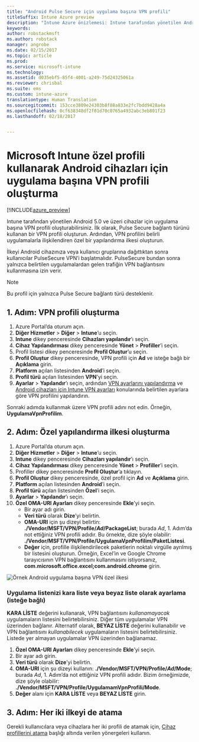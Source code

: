 ```yaml
---
title: "Android Pulse Secure için uygulama başına VPN profili"
titleSuffix: Intune Azure preview
description: "Intune Azure önizlemesi: Intune tarafından yönetilen Android cihazları için uygulama başına VPN profili oluşturmayı öğrenin."
keywords: 
author: robstackmsft
ms.author: robstack
manager: angrobe
ms.date: 02/15/2017
ms.topic: article
ms.prod: 
ms.service: microsoft-intune
ms.technology: 
ms.assetid: d035ebf5-85f4-4001-a249-75d24325061a
ms.reviewer: chrisbal
ms.suite: ems
ms.custom: intune-azure
translationtype: Human Translation
ms.sourcegitcommit: 153cce3809e24303b8f88a833e2fc7bdd9428a4a
ms.openlocfilehash: 0cf638348df2f01d70c0765a4932abc3eb801f23
ms.lasthandoff: 02/18/2017


---
```


# <a name="use-a-microsoft-intune-custom-profile-to-create-a-per-app-vpn-profile-for-android-devices"></a>Microsoft Intune özel profili kullanarak Android cihazları için uygulama başına VPN profili oluşturma

[!INCLUDE[azure_preview](../includes/azure_preview.md)]

Intune tarafından yönetilen Android 5.0 ve üzeri cihazlar için uygulama başına VPN profili oluşturabilirsiniz. İlk olarak, Pulse Secure bağlantı türünü kullanan bir VPN profili oluşturun. Ardından, VPN profilini belirli uygulamalarla ilişkilendiren özel bir yapılandırma ilkesi oluşturun.

İlkeyi Android cihazınıza veya kullanıcı gruplarına dağıttıktan sonra kullanıcılar PulseSecure VPN’i başlatmalıdır. PulseSecure bundan sonra yalnızca belirtilen uygulamalardan gelen trafiğin VPN bağlantısını kullanmasına izin verir.

> [!NOTE]
>
> Bu profil için yalnızca Pulse Secure bağlantı türü desteklenir.


## <a name="step-1-create-a-vpn-profile"></a>1. Adım: VPN profili oluşturma


1. Azure Portal’da oturum açın.
2. **Diğer Hizmetler** > **Diğer** > **Intune**’u seçin.
3. **Intune** dikey penceresinde **Cihazları yapılandır**’ı seçin.
2. **Cihaz Yapılandırması** dikey penceresinde **Yönet** > **Profiller**’i seçin.
2. Profil listesi dikey penceresinde **Profil Oluştur**’u seçin.
3. **Profil Oluştur** dikey penceresinde, VPN profili için **Ad** ve isteğe bağlı bir **Açıklama** girin.
4. **Platform** açılan listesinden **Android**’i seçin.
5. **Profil türü** açılan listesinden **VPN**’yi seçin.
3. **Ayarlar** > **Yapılandır**’ı seçin, ardından [VPN ayarlarını yapılandırma](how-to-configure-vpn-settings.md) ve [Android cihazları için Intune VPN ayarları](vpn-for-android.md) konularında belirtilen ayarlara göre VPN profilini yapılandırın.

Sonraki adımda kullanmak üzere VPN profili adını not edin. Örneğin, **UygulamaVpnProfilim**.

## <a name="step-2-create-a-custom-configuration-policy"></a>2. Adım: Özel yapılandırma ilkesi oluşturma

1. Azure Portal’da oturum açın.
2. **Diğer Hizmetler** > **Diğer** > **Intune**’u seçin.
3. **Intune** dikey penceresinde **Cihazları yapılandır**’ı seçin.
2. **Cihaz Yapılandırması** dikey penceresinde **Yönet** > **Profiller**’i seçin.
3. Profiller dikey penceresinde **Profil Oluştur**’a tıklayın.
4. **Profil Oluştur** dikey penceresinde, özel profil için **Ad** ve **Açıklama** girin.
5. **Platform** açılan listesinden **Android**’i seçin.
6. **Profil türü** açılan listesinden **Özel**’i seçin.
7. **Ayarlar** > **Yapılandır**’ı seçin.
3. **Özel OMA-URI Ayarları** dikey penceresinde **Ekle**’yi seçin.
    - Bir ayar adı girin.
    - **Veri türü** olarak **Dize**’yi belirtin.
    - **OMA-URI** için şu dizeyi belirtin: **./Vendor/MSFT/VPN/Profile/*Ad*/PackageList**; burada *Ad*, 1. Adım’da not ettiğiniz VPN profili adıdır. Bu örnekte, dize şöyle olabilir: **./Vendor/MSFT/VPN/Profile/UygulamaVpnProfilim/PaketListesi**.
    - **Değer** için, profille ilişkilendirilecek paketlerin noktalı virgülle ayrılmış bir listesini oluşturun. Örneğin, Excel’in ve Google Chrome tarayıcısının VPN bağlantısını kullanmasını istiyorsanız, **com.microsoft.office.excel;com.android.chrome** girin.

![Örnek Android uygulama başına VPN özel ilkesi](./media/android_per_app_vpn_oma_uri.png)

### <a name="set-your-app-list-to-blacklist-or-whitelist-optional"></a>Uygulama listenizi kara liste veya beyaz liste olarak ayarlama (isteğe bağlı)
  **KARA LİSTE** değerini kullanarak, VPN bağlantısını *kullanamayacak* uygulamaların listesini belirtebilirsiniz. Diğer tüm uygulamalar VPN üzerinden bağlanır.
Alternatif olarak, **BEYAZ LİSTE** değerini kullanabilir ve VPN bağlantısını *kullanabilecek* uygulamaların listesini belirtebilirsiniz. Listede yer almayan uygulamalar VPN üzerinden bağlanamaz.
  1.    **Özel OMA-URI Ayarları** dikey penceresinde **Ekle**’yi seçin.
  2.    Bir ayar adı girin.
  3.    **Veri türü** olarak **Dize**’yi belirtin.
  4.    **OMA-URI** için şu dizeyi kullanın: **./Vendor/MSFT/VPN/Profile/*Ad*/Mode**; burada *Ad*, 1. Adım’da not ettiğiniz VPN profili adıdır. Bizim örneğimizde, dize şöyle olabilir: **./Vendor/MSFT/VPN/Profile/UygulamamVpnProfili/Mode**.
  5.    **Değer** alanı için **KARA LİSTE** veya **BEYAZ LİSTE** girin.



## <a name="step-3-assign-both-policies"></a>3. Adım: Her iki ilkeyi de atama

Gerekli kullanıcılara veya cihazlara her iki profili de atamak için, [Cihaz profillerini atama](how-to-assign-device-profiles.md) başlığı altında verilen yönergeleri kullanın.

